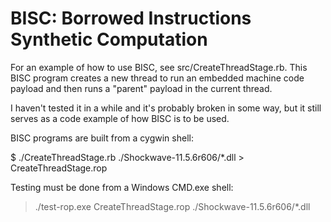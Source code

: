 BISC: Borrowed Instructions Synthetic Computation
====

For an example of how to use BISC, see src/CreateThreadStage.rb. This
BISC program creates a new thread to run an embedded machine code
payload and then runs a "parent" payload in the current thread.

I haven't tested it in a while and it's probably broken in some way,
but it still serves as a code example of how BISC is to be used.

BISC programs are built from a cygwin shell:

$ ./CreateThreadStage.rb ./Shockwave-11.5.6r606/*.dll > CreateThreadStage.rop

Testing must be done from a Windows CMD.exe shell:

> ./test-rop.exe CreateThreadStage.rop ./Shockwave-11.5.6r606/*.dll